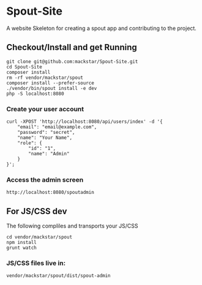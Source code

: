 Spout-Site
==========

A website Skeleton for creating a spout app and contributing to the project.

## Checkout/Install and get Running
```
git clone git@github.com:mackstar/Spout-Site.git
cd Spout-Site
composer install
rm -rf vendor/mackstar/spout
composer install --prefer-source
./vendor/bin/spout install -e dev
php -S localhost:8080
```

### Create your user account
```
curl -XPOST 'http://localhost:8080/api/users/index' -d '{
    "email": "email@example.com",
    "password": "secret",
    "name": "Your Name",
    "role": {
        "id": "1",
        "name": "Admin"
    }
}';
```

### Access the admin screen

```
http://localhost:8080/spoutadmin
```

## For JS/CSS dev

The following compliles and transports your JS/CSS
```
cd vendor/mackstar/spout
npm install
grunt watch
```

### JS/CSS files live in:
```
vendor/mackstar/spout/dist/spout-admin
```
